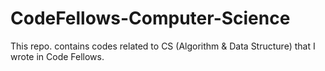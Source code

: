 CodeFellows-Computer-Science
============================
This repo. contains codes related to CS (Algorithm & Data Structure) that I wrote in Code Fellows.
